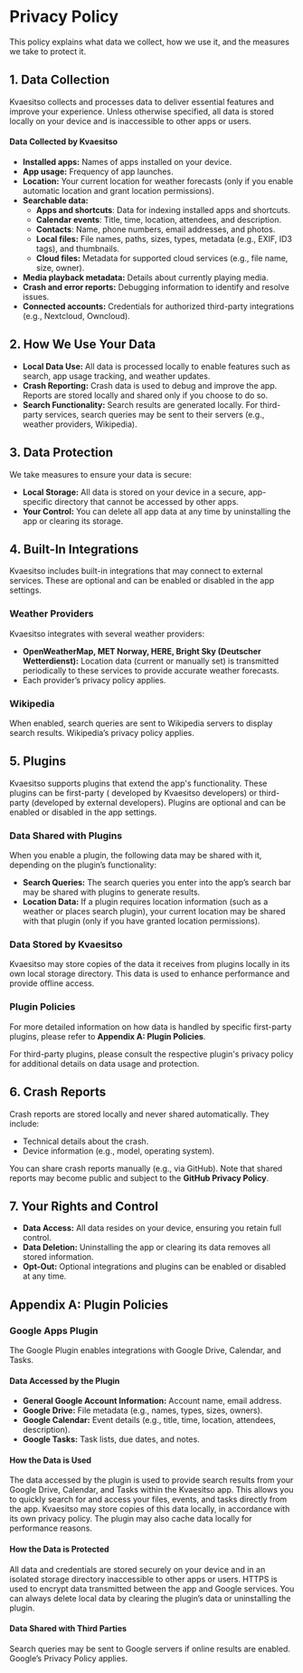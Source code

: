 # Privacy Policy

This policy explains what data we collect, how we use it, and the measures we take to protect it.

## 1. Data Collection

Kvaesitso collects and processes data to deliver essential features and improve your experience.
Unless otherwise specified, all data is stored locally on your device and is inaccessible to other
apps or users.

#### **Data Collected by Kvaesitso**

- **Installed apps:** Names of apps installed on your device.
- **App usage:** Frequency of app launches.
- **Location:** Your current location for weather forecasts (only if you enable automatic location
  and grant location permissions).
- **Searchable data:**
    - **Apps and shortcuts**: Data for indexing installed apps and shortcuts.
    - **Calendar events**: Title, time, location, attendees, and description.
    - **Contacts**: Name, phone numbers, email addresses, and photos.
    - **Local files:** File names, paths, sizes, types, metadata (e.g., EXIF, ID3 tags), and
      thumbnails.
    - **Cloud files:** Metadata for supported cloud services (e.g., file name, size, owner).
- **Media playback metadata:** Details about currently playing media.
- **Crash and error reports:** Debugging information to identify and resolve issues.
- **Connected accounts:** Credentials for authorized third-party integrations (e.g., Nextcloud,
  Owncloud).

## 2. How We Use Your Data

- **Local Data Use:** All data is processed locally to enable features such as search, app usage
  tracking, and weather updates.
- **Crash Reporting:** Crash data is used to debug and improve the app. Reports are stored locally
  and shared only if you choose to do so.
- **Search Functionality:** Search results are generated locally. For third-party services, search
  queries may be sent to their servers (e.g., weather providers, Wikipedia).

## 3. Data Protection

We take measures to ensure your data is secure:

- **Local Storage:** All data is stored on your device in a secure, app-specific directory that
  cannot be accessed by other apps.
- **Your Control:** You can delete all app data at any time by uninstalling the app or clearing its
  storage.

## 4. Built-In Integrations

Kvaesitso includes built-in integrations that may connect to external services. These are optional
and can be enabled or disabled in the app settings.

### Weather Providers

Kvaesitso integrates with several weather providers:

- **OpenWeatherMap, MET Norway, HERE, Bright Sky (Deutscher Wetterdienst):** Location data (current
  or manually set) is transmitted periodically to these services to provide accurate weather
  forecasts.
- Each provider’s privacy policy applies.

### Wikipedia

When enabled, search queries are sent to Wikipedia servers to display search results. Wikipedia’s
privacy policy applies.

## 5. Plugins

Kvaesitso supports plugins that extend the app's functionality. These plugins can be first-party (
developed by Kvaesitso developers) or third-party (developed by external developers). Plugins are
optional and can be enabled or disabled in the app settings.

### Data Shared with Plugins

When you enable a plugin, the following data may be shared with it, depending on the plugin’s
functionality:

- **Search Queries:** The search queries you enter into the app’s search bar may be shared with
  plugins
  to generate results.
- **Location Data:** If a plugin requires location information (such as a weather or places search
  plugin), your current location may be shared with that plugin (only if you have granted location
  permissions).

### Data Stored by Kvaesitso

Kvaesitso may store copies of the data it receives from plugins locally in its own local storage
directory. This data is used to enhance performance and provide offline access.

### Plugin Policies

For more detailed information on how data is handled by specific first-party plugins, please refer
to **Appendix A: Plugin Policies**.

For third-party plugins, please consult the respective plugin's privacy policy for additional
details on data usage and protection.

## 6. Crash Reports

Crash reports are stored locally and never shared automatically. They include:

- Technical details about the crash.
- Device information (e.g., model, operating system).

You can share crash reports manually (e.g., via GitHub). Note that shared reports may become public
and subject to the **GitHub Privacy Policy**.

## 7. Your Rights and Control

- **Data Access:** All data resides on your device, ensuring you retain full control.
- **Data Deletion:** Uninstalling the app or clearing its data removes all stored information.
- **Opt-Out:** Optional integrations and plugins can be enabled or disabled at any time.

## Appendix A: Plugin Policies

### Google Apps Plugin

The Google Plugin enables integrations with Google Drive, Calendar, and Tasks.

#### Data Accessed by the Plugin

- **General Google Account Information:** Account name, email address.
- **Google Drive:** File metadata (e.g., names, types, sizes, owners).
- **Google Calendar:** Event details (e.g., title, time, location, attendees, description).
- **Google Tasks:** Task lists, due dates, and notes.

#### How the Data is Used

The data accessed by the plugin is used to provide search results from your Google Drive, Calendar,
and Tasks within the Kvaesitso app. This allows you to quickly search for and access your files,
events, and tasks directly from the app. Kvaesitso may store copies of this data locally, in
accordance with its own privacy policy. The plugin may also cache data locally for performance
reasons.

#### How the Data is Protected

All data and credentials are stored securely on your device and in an isolated storage directory
inaccessible to other apps or users. HTTPS is used to encrypt data transmitted between the app and
Google services. You can always delete local data by clearing the plugin’s data or uninstalling
the plugin.

#### Data Shared with Third Parties

Search queries may be sent to Google servers if online results are enabled. Google’s Privacy Policy
applies.
